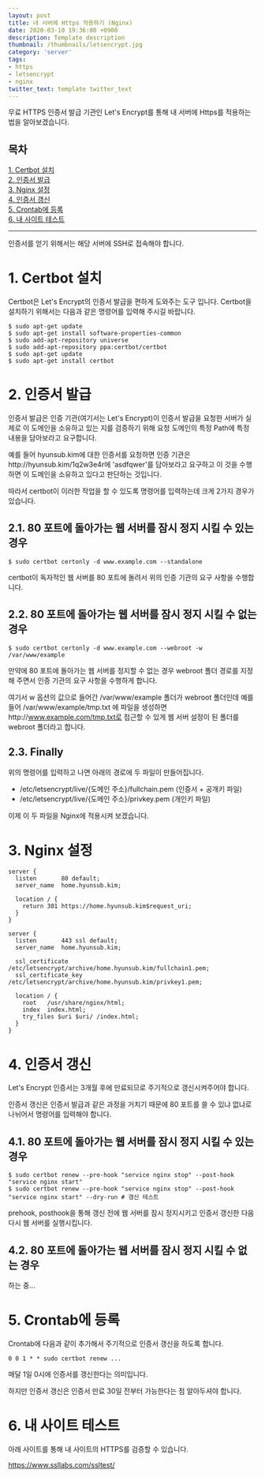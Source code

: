 ```yaml
---
layout: post
title: 내 서버에 Https 적용하기 (Nginx)
date: 2020-03-10 19:36:00 +0900
description: Template description
thumbnail: /thumbnails/letsencrypt.jpg
category: 'server'
tags:
- https
- letsencrypt
- nginx
twitter_text: template twitter_text
---
```


무료 HTTPS 인증서 발급 기관인 Let's Encrypt를 통해 내 서버에 Https를 적용하는 법을 알아보겠습니다.

<!-- more -->

## 목차
[1. Certbot 설치](#1-Certbot-설치)    
[2. 인증서 발급](#2-인증서-발급)    
[3. Nginx 설정](#3-Nginx-설정)    
[4. 인증서 갱신](#4-인증서-갱신)    
[5. Crontab에 등록](#5-Crontab에-등록)    
[6. 내 사이트 테스트](#6-내-사이트-테스트)

---

인증서를 얻기 위해서는 해당 서버에 SSH로 접속해야 합니다.

# 1. Certbot 설치

Certbot은 Let's Encrypt의 인증서 발급을 편하게 도와주는 도구 입니다.
Certbot을 설치하기 위해서는 다음과 같은 명령어를 입력해 주시길 바랍니다.

```shell
$ sudo apt-get update
$ sudo apt-get install software-properties-common
$ sudo add-apt-repository universe
$ sudo add-apt-repository ppa:certbot/certbot
$ sudo apt-get update
$ sudo apt-get install certbot
```

# 2. 인증서 발급

인증서 발급은 인증 기관(여기서는 Let's Encrypt)이 인증서 발급을 요청한 서버가 실제로 이 도메인을 소유하고 있는 지를 검증하기 위해
요청 도메인의 특정 Path에 특정 내용을 담아보라고 요구합니다.

예를 들어 hyunsub.kim에 대한 인증서를 요청하면 인증 기관은 http\://hyunsub.kim/1q2w3e4r에 'asdfqwer'를 담아보라고 요구하고 이 것을 수행하면 이 도메인을 소유하고 있다고 판단하는 것입니다.

따라서 certbot이 이러한 작업을 할 수 있도록 명령어를 입력하는데 크게 2가지 경우가 있습니다.

## 2.1. 80 포트에 돌아가는 웹 서버를 잠시 정지 시킬 수 있는 경우

```shell
$ sudo certbot certonly -d www.example.com --standalone
```

certbot이 독자적인 웹 서버를 80 포트에 돌려서 위의 인증 기관의 요구 사항을 수행합니다.

## 2.2. 80 포트에 돌아가는 웹 서버를 잠시 정지 시킬 수 없는 경우

```shell
$ sudo certbot certonly -d www.example.com --webroot -w /var/www/example
```

만약에 80 포트에 돌아가는 웹 서버를 정지할 수 없는 경우 webroot 폴더 경로를 지정해 주면서 인증 기관의 요구 사항을 수행하게 합니다.

여기서 w 옵션의 값으로 들어간 /var/www/example 폴더가 webroot 폴더인데 예를 들어 /var/www/example/tmp.txt 에 파일을 생성하면
http\://www.example.com/tmp.txt로 접근할 수 있게 웹 서버 설정이 된 폴더를 webroot 폴더라고 합니다.

## 2.3. Finally

위의 명령어를 입력하고 나면 아래의 경로에 두 파일이 만들어집니다.

- /etc/letsencrypt/live/{도메인 주소}/fullchain.pem (인증서 + 공개키 파일)
- /etc/letsencrypt/live/{도메인 주소}/privkey.pem (개인키 파일)

이제 이 두 파일을 Nginx에 적용시켜 보겠습니다.

# 3. Nginx 설정

```nginx
server {
  listen       80 default;
  server_name  home.hyunsub.kim;

  location / {
    return 301 https://home.hyunsub.kim$request_uri;
  }
}

server {
  listen       443 ssl default;
  server_name  home.hyunsub.kim;

  ssl_certificate      /etc/letsencrypt/archive/home.hyunsub.kim/fullchain1.pem;
  ssl_certificate_key  /etc/letsencrypt/archive/home.hyunsub.kim/privkey1.pem;

  location / {
    root   /usr/share/nginx/html;
    index  index.html;
    try_files $uri $uri/ /index.html;
  }
}
```

# 4. 인증서 갱신

Let's Encrypt 인증서는 3개월 후에 만료되므로 주기적으로 갱신시켜주어야 합니다.

인증서 갱신은 인증서 발급과 같은 과정을 거치기 때문에 80 포트를 쓸 수 있냐 없냐로 나뉘어서 명령어를 입력해야 합니다.

## 4.1. 80 포트에 돌아가는 웹 서버를 잠시 정지 시킬 수 있는 경우

```shell
$ sudo certbot renew --pre-hook "service nginx stop" --post-hook "service nginx start"
$ sudo certbot renew --pre-hook "service nginx stop" --post-hook "service nginx start" --dry-run # 갱신 테스트
```

prehook, posthook을 통해 갱신 전에 웹 서버를 잠시 정지시키고 인증서 갱신한 다음 다시 웹 서버를 실행시킵니다.

## 4.2. 80 포트에 돌아가는 웹 서버를 잠시 정지 시킬 수 없는 경우

하는 중...

# 5. Crontab에 등록

Crontab에 다음과 같이 추가해서 주기적으로 인증서 갱신을 하도록 합니다.

```crontab
0 0 1 * * sudo certbot renew ...
```

매달 1일 0시에 인증서를 갱신한다는 의미입니다.

하지만 인증서 갱신은 인증서 만료 30일 전부터 가능한다는 점 알아두셔야 합니다.

# 6. 내 사이트 테스트

아래 사이트를 통해 내 사이트의 HTTPS를 검증할 수 있습니다.

<https://www.ssllabs.com/ssltest/>
